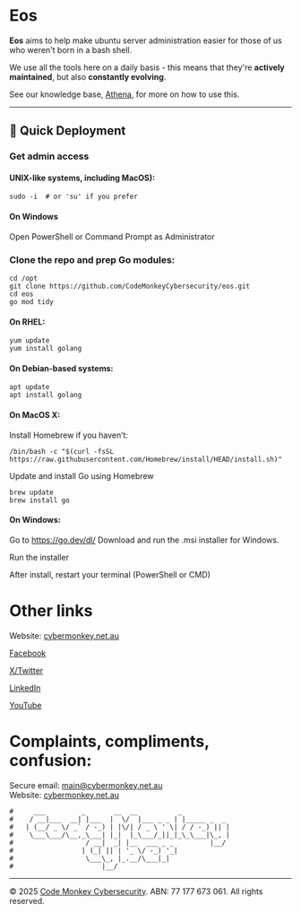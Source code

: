 # Eos
**Eos** aims to help make ubuntu server administration easier for those of us who weren't born in a bash shell.

We use all the tools here on a daily basis - this means that they're **actively maintained**, but also **constantly evolving**.

See our knowledge base, [Athena](https://wiki.cybermonkey.net.au), for more on how to use this.

---

## 🚀 Quick Deployment

### Get admin access 

#### UNIX-like systems, including MacOS):
```
sudo -i  # or 'su' if you prefer
```

#### On Windows
Open PowerShell or Command Prompt as Administrator


### Clone the repo and prep Go modules:
```
cd /opt
git clone https://github.com/CodeMonkeyCybersecurity/eos.git
cd eos
go mod tidy
```

#### On RHEL:
```
yum update
yum install golang
```

#### On Debian-based systems:
```
apt update
apt install golang
```
 
#### On MacOS X:
Install Homebrew if you haven’t:
```
/bin/bash -c "$(curl -fsSL https://raw.githubusercontent.com/Homebrew/install/HEAD/install.sh)"
```

Update and install Go using Homebrew
```
brew update
brew install go
```

#### On Windows:
Go to https://go.dev/dl/
Download and run the .msi installer for Windows.

Run the installer

After install, restart your terminal (PowerShell or CMD)



# Other links
Website: [cybermonkey.net.au](https://cybermonkey.net.au/)

[Facebook](https://www.facebook.com/codemonkeycyber)

[X/Twitter](https://x.com/codemonkeycyber)

[LinkedIn](https://www.linkedin.com/company/codemonkeycyber)

[YouTube](https://www.youtube.com/@CodeMonkeyCybersecurity)


# Complaints, compliments, confusion:

Secure email: [main@cybermonkey.net.au](mailto:main@cybermonkey.net.au)  
Website: [cybermonkey.net.au](https://cybermonkey.net.au)

```
#     ___         _       __  __          _
#    / __|___  __| |___  |  \/  |___ _ _ | |_____ _  _
#   | (__/ _ \/ _` / -_) | |\/| / _ \ ' \| / / -_) || |
#    \___\___/\__,_\___| |_|  |_\___/_||_|_\_\___|\_, |
#                  / __|  _| |__  ___ _ _         |__/
#                 | (_| || | '_ \/ -_) '_|
#                  \___\_, |_.__/\___|_|
#                      |__/
```


---
© 2025 [Code Monkey Cybersecurity](https://cybermonkey.net.au/). ABN: 77 177 673 061. All rights reserved.

